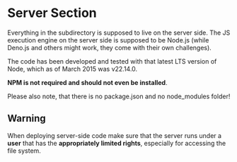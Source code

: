 # Server Section

Everything in the subdirectory is supposed to live on the server side.
The JS execution engine on the server side is supposed to be Node.js
(while Deno.js and others might work, they come with their own challenges).

The code has been developed and tested with that latest LTS version of Node,
which as of March 2015 was v22.14.0.

**NPM is not required and should not even be installed**.

Please also note, that there is no package.json and no node_modules folder!

## Warning

When deploying server-side code make sure that the
server runs under a **user** that has the **appropriately limited rights**,
especially for accessing the file system.

